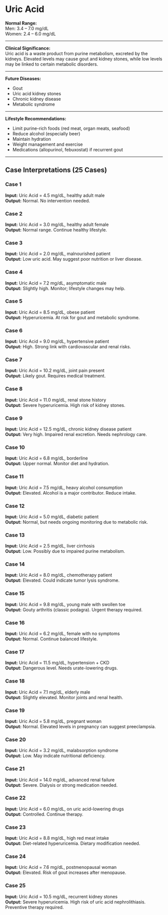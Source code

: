 # Uric Acid

**Normal Range:**  
Men: 3.4 – 7.0 mg/dL  
Women: 2.4 – 6.0 mg/dL  

---

**Clinical Significance:**  
Uric acid is a waste product from purine metabolism, excreted by the kidneys. Elevated levels may cause gout and kidney stones, while low levels may be linked to certain metabolic disorders.

---

**Future Diseases:**  
- Gout  
- Uric acid kidney stones  
- Chronic kidney disease  
- Metabolic syndrome  

---

**Lifestyle Recommendations:**  
- Limit purine-rich foods (red meat, organ meats, seafood)  
- Reduce alcohol (especially beer)  
- Maintain hydration  
- Weight management and exercise  
- Medications (allopurinol, febuxostat) if recurrent gout  

---

## Case Interpretations (25 Cases)

### Case 1  
**Input:** Uric Acid = 4.5 mg/dL, healthy adult male  
**Output:** Normal. No intervention needed.  

### Case 2  
**Input:** Uric Acid = 3.0 mg/dL, healthy adult female  
**Output:** Normal range. Continue healthy lifestyle.  

### Case 3  
**Input:** Uric Acid = 2.0 mg/dL, malnourished patient  
**Output:** Low uric acid. May suggest poor nutrition or liver disease.  

### Case 4  
**Input:** Uric Acid = 7.2 mg/dL, asymptomatic male  
**Output:** Slightly high. Monitor; lifestyle changes may help.  

### Case 5  
**Input:** Uric Acid = 8.5 mg/dL, obese patient  
**Output:** Hyperuricemia. At risk for gout and metabolic syndrome.  

### Case 6  
**Input:** Uric Acid = 9.0 mg/dL, hypertensive patient  
**Output:** High. Strong link with cardiovascular and renal risks.  

### Case 7  
**Input:** Uric Acid = 10.2 mg/dL, joint pain present  
**Output:** Likely gout. Requires medical treatment.  

### Case 8  
**Input:** Uric Acid = 11.0 mg/dL, renal stone history  
**Output:** Severe hyperuricemia. High risk of kidney stones.  

### Case 9  
**Input:** Uric Acid = 12.5 mg/dL, chronic kidney disease patient  
**Output:** Very high. Impaired renal excretion. Needs nephrology care.  

### Case 10  
**Input:** Uric Acid = 6.8 mg/dL, borderline  
**Output:** Upper normal. Monitor diet and hydration.  

### Case 11  
**Input:** Uric Acid = 7.5 mg/dL, heavy alcohol consumption  
**Output:** Elevated. Alcohol is a major contributor. Reduce intake.  

### Case 12  
**Input:** Uric Acid = 5.0 mg/dL, diabetic patient  
**Output:** Normal, but needs ongoing monitoring due to metabolic risk.  

### Case 13  
**Input:** Uric Acid = 2.5 mg/dL, liver cirrhosis  
**Output:** Low. Possibly due to impaired purine metabolism.  

### Case 14  
**Input:** Uric Acid = 8.0 mg/dL, chemotherapy patient  
**Output:** Elevated. Could indicate tumor lysis syndrome.  

### Case 15  
**Input:** Uric Acid = 9.8 mg/dL, young male with swollen toe  
**Output:** Gouty arthritis (classic podagra). Urgent therapy required.  

### Case 16  
**Input:** Uric Acid = 6.2 mg/dL, female with no symptoms  
**Output:** Normal. Continue balanced lifestyle.  

### Case 17  
**Input:** Uric Acid = 11.5 mg/dL, hypertension + CKD  
**Output:** Dangerous level. Needs urate-lowering drugs.  

### Case 18  
**Input:** Uric Acid = 7.1 mg/dL, elderly male  
**Output:** Slightly elevated. Monitor joints and renal health.  

### Case 19  
**Input:** Uric Acid = 5.8 mg/dL, pregnant woman  
**Output:** Normal. Elevated levels in pregnancy can suggest preeclampsia.  

### Case 20  
**Input:** Uric Acid = 3.2 mg/dL, malabsorption syndrome  
**Output:** Low. May indicate nutritional deficiency.  

### Case 21  
**Input:** Uric Acid = 14.0 mg/dL, advanced renal failure  
**Output:** Severe. Dialysis or strong medication needed.  

### Case 22  
**Input:** Uric Acid = 6.0 mg/dL, on uric acid-lowering drugs  
**Output:** Controlled. Continue therapy.  

### Case 23  
**Input:** Uric Acid = 8.8 mg/dL, high red meat intake  
**Output:** Diet-related hyperuricemia. Dietary modification needed.  

### Case 24  
**Input:** Uric Acid = 7.6 mg/dL, postmenopausal woman  
**Output:** Elevated. Risk of gout increases after menopause.  

### Case 25  
**Input:** Uric Acid = 10.5 mg/dL, recurrent kidney stones  
**Output:** Severe hyperuricemia. High risk of uric acid nephrolithiasis. Preventive therapy required.  

